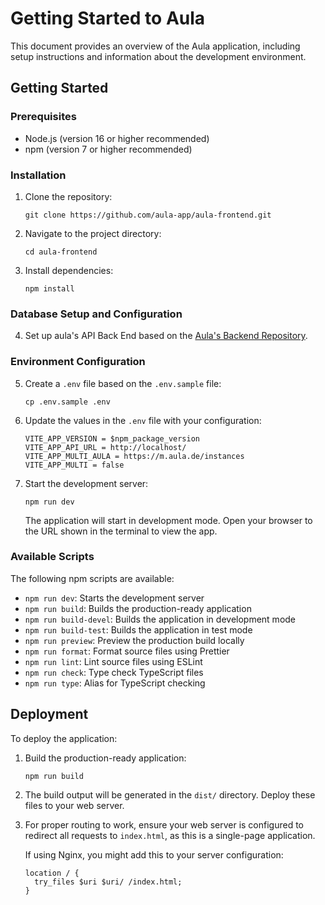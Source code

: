 # Getting Started to Aula

This document provides an overview of the Aula application, including setup instructions and information about the development environment.

## Getting Started

### Prerequisites

- Node.js (version 16 or higher recommended)
- npm (version 7 or higher recommended)

### Installation

1. Clone the repository:

   ```
   git clone https://github.com/aula-app/aula-frontend.git
   ```

2. Navigate to the project directory:

   ```
   cd aula-frontend
   ```

3. Install dependencies:
   ```
   npm install
   ```

### Database Setup and Configuration

4. Set up aula's API Back End based on the [Aula's Backend Repository](https://github.com/aula-app/playground).

### Environment Configuration

5. Create a `.env` file based on the `.env.sample` file:

   ```
   cp .env.sample .env
   ```

6. Update the values in the `.env` file with your configuration:

   ```
   VITE_APP_VERSION = $npm_package_version
   VITE_APP_API_URL = http://localhost/
   VITE_APP_MULTI_AULA = https://m.aula.de/instances
   VITE_APP_MULTI = false
   ```

7. Start the development server:

   ```
   npm run dev
   ```

   The application will start in development mode. Open your browser to the URL shown in the terminal to view the app.

### Available Scripts

The following npm scripts are available:

- `npm run dev`: Starts the development server
- `npm run build`: Builds the production-ready application
- `npm run build-devel`: Builds the application in development mode
- `npm run build-test`: Builds the application in test mode
- `npm run preview`: Preview the production build locally
- `npm run format`: Format source files using Prettier
- `npm run lint`: Lint source files using ESLint
- `npm run check`: Type check TypeScript files
- `npm run type`: Alias for TypeScript checking

## Deployment

To deploy the application:

1. Build the production-ready application:

   ```
   npm run build
   ```

2. The build output will be generated in the `dist/` directory. Deploy these files to your web server.

3. For proper routing to work, ensure your web server is configured to redirect all requests to `index.html`, as this is a single-page application.

   If using Nginx, you might add this to your server configuration:

   ```nginx
   location / {
     try_files $uri $uri/ /index.html;
   }
   ```
